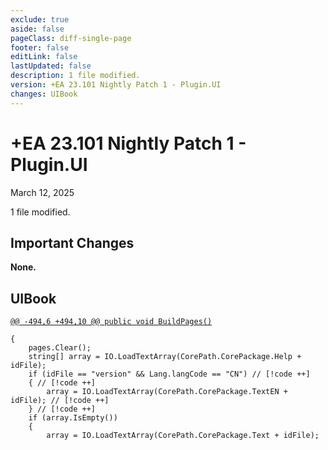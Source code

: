 ```yaml
---
exclude: true
aside: false
pageClass: diff-single-page
footer: false
editLink: false
lastUpdated: false
description: 1 file modified.
version: +EA 23.101 Nightly Patch 1 - Plugin.UI
changes: UIBook
---
```


# +EA 23.101 Nightly Patch 1 - Plugin.UI

March 12, 2025

1 file modified.

## Important Changes

**None.**
## UIBook

[`@@ -494,6 +494,10 @@ public void BuildPages()`](https://github.com/Elin-Modding-Resources/Elin-Decompiled/blob/f2dbc4348612c2c29b30f26869ee632ff69d9643/Elin/Plugins.UI/UIBook.cs#L494-L499)
```cs:line-numbers=494
{
	pages.Clear();
	string[] array = IO.LoadTextArray(CorePath.CorePackage.Help + idFile);
	if (idFile == "version" && Lang.langCode == "CN") // [!code ++]
	{ // [!code ++]
		array = IO.LoadTextArray(CorePath.CorePackage.TextEN + idFile); // [!code ++]
	} // [!code ++]
	if (array.IsEmpty())
	{
		array = IO.LoadTextArray(CorePath.CorePackage.Text + idFile);
```
